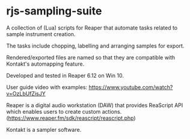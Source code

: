 # rjs-sampling-suite
A collection of (Lua) scripts for Reaper that automate tasks related to sample instrument creation.

The tasks include chopping, labelling and arranging samples for export. 

Rendered/exported files are named so that they are compatible with Kontakt's automapping feature.

Developed and tested in Reaper 6.12 on Win 10.

User guide video with examples: https://www.youtube.com/watch?v=OzLbUfZisJY

Reaper is a digital audio workstation (DAW) that provides ReaScript API which enables users to create custom actions. (https://www.reaper.fm/sdk/reascript/reascript.php)

Kontakt is a sampler software.

